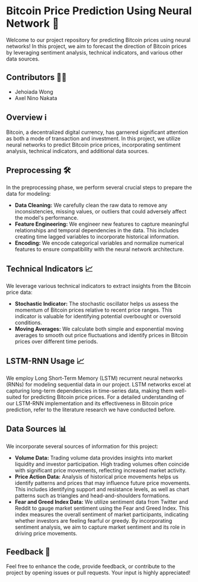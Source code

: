 # Bitcoin Price Prediction Using Neural Network 💸

Welcome to our project repository for predicting Bitcoin prices using neural networks! In this project, we aim to forecast the direction of Bitcoin prices by leveraging sentiment analysis, technical indicators, and various other data sources.

## Contributors 🧑‍💻
- Jehoiada Wong
- Axel Nino Nakata

## Overview ℹ️

Bitcoin, a decentralized digital currency, has garnered significant attention as both a mode of transaction and investment. In this project, we utilize neural networks to predict Bitcoin price prices, incorporating sentiment analysis, technical indicators, and additional data sources.

## Preprocessing 🛠️

In the preprocessing phase, we perform several crucial steps to prepare the data for modeling:

- **Data Cleaning:** We carefully clean the raw data to remove any inconsistencies, missing values, or outliers that could adversely affect the model's performance.
- **Feature Engineering:** We engineer new features to capture meaningful relationships and temporal dependencies in the data. This includes creating time lagged variables to incorporate historical information.
- **Encoding:** We encode categorical variables and normalize numerical features to ensure compatibility with the neural network architecture.

## Technical Indicators 📈

We leverage various technical indicators to extract insights from the Bitcoin price data:

- **Stochastic Indicator:** The stochastic oscillator helps us assess the momentum of Bitcoin prices relative to recent price ranges. This indicator is valuable for identifying potential overbought or oversold conditions.
- **Moving Averages:** We calculate both simple and exponential moving averages to smooth out price fluctuations and identify prices in Bitcoin prices over different time periods.

## LSTM-RNN Usage 📈

We employ Long Short-Term Memory (LSTM) recurrent neural networks (RNNs) for modeling sequential data in our project. LSTM networks excel at capturing long-term dependencies in time-series data, making them well-suited for predicting Bitcoin price prices. For a detailed understanding of our LSTM-RNN implementation and its effectiveness in Bitcoin price prediction, refer to the literature research we have conducted before.

## Data Sources 📊

We incorporate several sources of information for this project:

- **Volume Data:** Trading volume data provides insights into market liquidity and investor participation. High trading volumes often coincide with significant price movements, reflecting increased market activity.
- **Price Action Data:** Analysis of historical price movements helps us identify patterns and prices that may influence future price movements. This includes identifying support and resistance levels, as well as chart patterns such as triangles and head-and-shoulders formations.
- **Fear and Greed Index Data:** We utilize sentiment data from Twitter and Reddit to gauge market sentiment using the Fear and Greed Index. This index measures the overall sentiment of market participants, indicating whether investors are feeling fearful or greedy. By incorporating sentiment analysis, we aim to capture market sentiment and its role in driving price movements.

## Feedback 📝
Feel free to enhance the code, provide feedback, or contribute to the project by opening issues or pull requests. Your input is highly appreciated!
